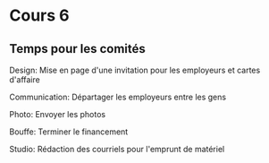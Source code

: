 # Cours 6

<h2>Temps pour les comités</h2>
<p>Design: Mise en page d'une invitation pour les employeurs et cartes d'affaire</p>
<p>Communication: Départager les employeurs entre les gens</p>
<p>Photo: Envoyer les photos</p>
<p>Bouffe: Terminer le financement</p>
<p>Studio: Rédaction des courriels pour l'emprunt de matériel</p>
